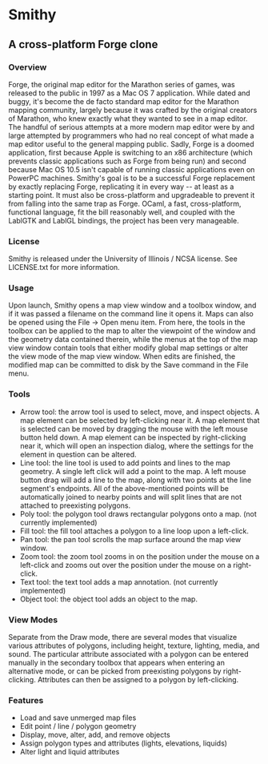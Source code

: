 # Smithy
## A cross-platform Forge clone

### Overview

Forge, the original map editor for the Marathon series of games, was released to the public in 1997 as a Mac OS 7 application.  While dated and buggy, it's become the de facto standard map editor for the Marathon mapping community, largely because it was crafted by the original creators of Marathon, who knew exactly what they wanted to see in a map editor.  The handful of serious attempts at a more modern map editor were by and large attempted by programmers who had no real concept of what made a map editor useful to the general mapping public.  Sadly, Forge is a doomed application, first because Apple is switching to an x86 architecture (which prevents classic applications such as Forge from being run) and second because Mac OS 10.5 isn't capable of running classic applications even on PowerPC machines.  Smithy's goal is to be a successful Forge replacement by exactly replacing Forge, replicating it in every way -- at least as a starting point.  It must also be cross-platform and upgradeable to prevent it from falling into the same trap as Forge.  OCaml, a fast, cross-platform, functional language, fit the bill reasonably well, and coupled with the LablGTK and LablGL bindings, the project has been very manageable.

### License

Smithy is released under the University of Illinois / NCSA license.  See LICENSE.txt for more information.

### Usage

Upon launch, Smithy opens a map view window and a toolbox window, and if it was passed a filename on the command line it opens it.  Maps can also be opened using the File -> Open menu item.  From here, the tools in the toolbox can be applied to the map to alter the viewpoint of the window and the geometry data contained therein, while the menus at the top of the map view window contain tools that either modify global map settings or alter the view mode of the map view window.  When edits are finished, the modified map can be committed to disk by the Save command in the File menu.

### Tools

 * Arrow tool: the arrow tool is used to select, move, and inspect objects.  A map element can be selected by left-clicking near it.  A map element that is selected can be moved by dragging the mouse with the left mouse button held down.  A map element can be inspected by right-clicking near it, which will open an inspection dialog, where the settings for the element in question can be altered.
 * Line tool: the line tool is used to add points and lines to the map geometry.  A single left click will add a point to the map.  A left mouse button drag will add a line to the map, along with two points at the line segment's endpoints.  All of the above-mentioned points will be automatically joined to nearby points and will split lines that are not attached to preexisting polygons.
 * Poly tool: the polygon tool draws rectangular polygons onto a map.  (not currently implemented)
 * Fill tool: the fill tool attaches a polygon to a line loop upon a left-click.
 * Pan tool: the pan tool scrolls the map surface around the map view window.
 * Zoom tool: the zoom tool zooms in on the position under the mouse on a left-click and zooms out over the position under the mouse on a right-click.
 * Text tool: the text tool adds a map annotation. (not currently implemented)
 * Object tool: the object tool adds an object to the map.

### View Modes

Separate from the Draw mode, there are several modes that visualize various attributes of polygons, including height, texture, lighting, media, and sound.  The particular attribute associated with a polygon can be entered manually in the secondary toolbox that appears when entering an alternative mode, or can be picked from preexisting polygons by right-clicking. Attributes can then be assigned to a polygon by left-clicking.

### Features

 * Load and save unmerged map files
 * Edit point / line / polygon geometry
 * Display, move, alter, add, and remove objects
 * Assign polygon types and attributes (lights, elevations, liquids)
 * Alter light and liquid attributes


